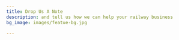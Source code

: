 ```yaml
---
title: Drop Us A Note
description: and tell us how we can help your railway business
bg_image: images/featue-bg.jpg

---
```


